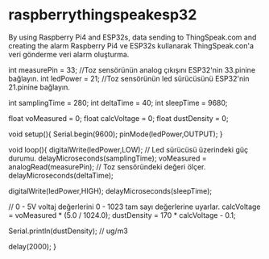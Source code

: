 # raspberrythingspeakesp32
By using Raspberry Pi4 and ESP32s, data sending to ThingSpeak.com and creating the alarm
Raspberry Pi4 ve ESP32s kullanarak ThingSpeak.con'a veri gönderme veri alarm oluşturma.

int measurePin = 33; //Toz sensörünün analog çıkışını ESP32'nin 33.pinine bağlayın.
int ledPower = 21;   //Toz sensörünün led sürücüsünü ESP32'nin 21.pinine bağlayın.

int samplingTime = 280;
int deltaTime = 40;
int sleepTime = 9680;

float voMeasured = 0;
float calcVoltage = 0;
float dustDensity = 0;

void setup(){
  Serial.begin(9600);
  pinMode(ledPower,OUTPUT);
}

void loop(){
  digitalWrite(ledPower,LOW); // Led sürücüsü üzerindeki güç durumu.
  delayMicroseconds(samplingTime);
  voMeasured = analogRead(measurePin); // Toz sensöründeki değeri ölçer.
  delayMicroseconds(deltaTime);
  
  digitalWrite(ledPower,HIGH); 
  delayMicroseconds(sleepTime);
  
  // 0 - 5V voltaj değerlerini 0 - 1023 tam sayı değerlerine uyarlar.
  calcVoltage = voMeasured * (5.0 / 1024.0);
  dustDensity = 170 * calcVoltage - 0.1;
  
  Serial.println(dustDensity); //  ug/m3
  
  delay(2000);
}

